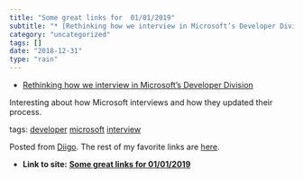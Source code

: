 ```yaml
---
title: "Some great links for  01/01/2019"
subtitle: "* [Rethinking how we interview in Microsoft’s Developer Division](<https://blog.usejournal.com/rethi..."
category: "uncategorized"
tags: []
date: "2018-12-31"
type: "rain"
---
```

* [Rethinking how we interview in Microsoft’s Developer Division](<https://blog.usejournal.com/rethinking-how-we-interview-in-microsofts-developer-division-8f404cfd075a>)

Interesting about how Microsoft interviews and how they updated their process.

tags: [developer](<https://www.diigo.com/user/pitosalas/developer>)
[microsoft](<https://www.diigo.com/user/pitosalas/microsoft>)
[interview](<https://www.diigo.com/user/pitosalas/interview>)

Posted from [Diigo](<https://www.diigo.com>). The rest of my favorite links
are [here](<https://www.diigo.com/user/pitosalas>).


* **Link to site:** **[Some great links for  01/01/2019](None)**